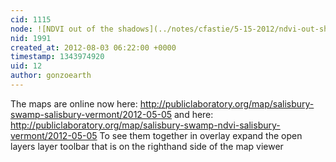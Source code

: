 ```yaml
---
cid: 1115
node: ![NDVI out of the shadows](../notes/cfastie/5-15-2012/ndvi-out-shadows)
nid: 1991
created_at: 2012-08-03 06:22:00 +0000
timestamp: 1343974920
uid: 12
author: gonzoearth
---
```


The maps are online now here: http://publiclaboratory.org/map/salisbury-swamp-salisbury-vermont/2012-05-05
and here:
http://publiclaboratory.org/map/salisbury-swamp-ndvi-salisbury-vermont/2012-05-05
To see them together in overlay expand the open layers layer toolbar that is on the righthand side of the map viewer